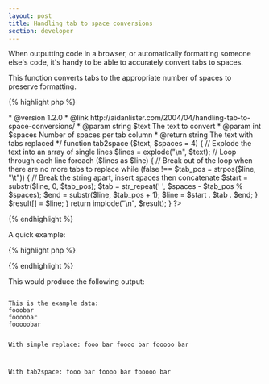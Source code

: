 ```yaml
---
layout: post
title: Handling tab to space conversions
section: developer
---
```

When outputting code in a browser, or automatically formatting someone else's code, it's handy to be able to accurately convert tabs to spaces.

This function converts tabs to the appropriate number of spaces to preserve formatting.

{% highlight php %}
<?php
/**
 * Converts tabs to the appropriate amount of spaces while preserving formatting
 *
 * @author      Aidan Lister <aidan@php.net>
 * @version     1.2.0
 * @link        http://aidanlister.com/2004/04/handling-tab-to-space-conversions/
 * @param       string    $text     The text to convert
 * @param       int       $spaces   Number of spaces per tab column
 * @return      string    The text with tabs replaced
 */
function tab2space ($text, $spaces = 4)
{
    // Explode the text into an array of single lines
    $lines = explode("\n", $text);
 
    // Loop through each line
    foreach ($lines as $line) {
 
        // Break out of the loop when there are no more tabs to replace
        while (false !== $tab_pos = strpos($line, "\t")) {
 
            // Break the string apart, insert spaces then concatenate
            $start = substr($line, 0, $tab_pos);
            $tab   = str_repeat(' ', $spaces - $tab_pos % $spaces);
            $end   = substr($line, $tab_pos + 1);
            $line  = $start . $tab . $end;
        }
 
        $result[] = $line;
    }
 
    return implode("\n", $result);
}
?>
{% endhighlight %}

A quick example:

{% highlight php %}
<?php
$data  = "fooo\t\tbar\n";
$data .= "foooo\t\tbar\n";
$data .= "fooooo\t\tbar\n";
 
echo "This is the example data:\n";
echo $data;
echo "n";
 
echo "With simple replace:\n";
echo str_replace("\t", "    ", $data);
echo "n";
 
echo "With tab2space:\n";
echo tab2space($data, 8);
?>
{% endhighlight %}

This would produce the following output:

<code>
This is the example data:
fooobar
foooobar
fooooobar

With simple replace:
fooo        bar
foooo        bar
fooooo        bar

With tab2space:
fooo            bar
foooo           bar
fooooo          bar
</code>